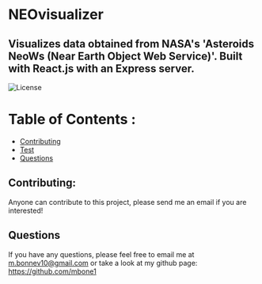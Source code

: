 # NEOvisualizer
## Visualizes data obtained from NASA's 'Asteroids NeoWs (Near Earth Object Web Service)'. Built with React.js with an Express server. 
![License](https://img.shields.io/badge/License--blue.svg "License Badge")
# Table of Contents :
- [Contributing](#contribution)
- [Test](#tests)
- [Questions](#questions)

## Contributing:
Anyone can contribute to this project, please send me an email if you are interested!   
## Questions
If you have any questions, please feel free to email me at m.bonnev10@gmail.com or take a look at my github page: https://github.com/mbone1 
 